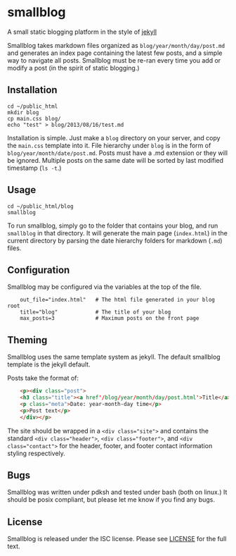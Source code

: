 # smallblog
A small static blogging platform in the style of [jekyll](jekyllrb.com)

Smallblog takes markdown files organized as `blog/year/month/day/post.md` and generates an index page containing the latest few posts, and a simple way to navigate all posts. Smallblog must be re-ran every time you add or modify a post (in the spirit of static blogging.)

## Installation
    cd ~/public_html
    mkdir blog
    cp main.css blog/
    echo "test" > blog/2013/08/16/test.md

Installation is simple. Just make a `blog` directory on your server, and copy the `main.css` template into it. File hierarchy under `blog` is in the form of `blog/year/month/date/post.md`. Posts must have a .md extension or they will be ignored. Multiple posts on the same date will be sorted by last modified timestamp (`ls -t`.)

## Usage
    cd ~/public_html/blog
    smallblog

To run smallblog, simply go to the folder that contains your blog, and run `smallblog` in that directory. It will generate the main page (`index.html`) in the current directory by parsing the date hierarchy folders for markdown (`.md`) files.

## Configuration
Smallblog may be configured via the variables at the top of the file.
```shell
    out_file="index.html"   # The html file generated in your blog root
    title="blog"            # The title of your blog
    max_posts=3             # Maximum posts on the front page
```

## Theming
Smallblog uses the same template system as jekyll. The default smallblog template is the jekyll default.

Posts take the format of:
```html
    <p><div class="post">
    <h3 class="title"><a href'/blog/year/month/day/post.html'>Title</a></h3>
    <p class="meta">Date: year-month-day time</p>
    <p>Post text</p>
    </div></p>
```

The site should be wrapped in a `<div class="site">` and contains the standard `<div class="header">`, `<div class="footer">`, and `<div class="contact">` for the header, footer, and footer contact information styling respectively.

## Bugs
Smallblog was written under pdksh and tested under bash (both on linux.) It should be posix compliant, but please let me know if you find any bugs.

## License
Smallblog is released under the ISC license. Please see [LICENSE](https://github.com/abyxcos/smallblog/blob/master/LICENSE) for the full text.
